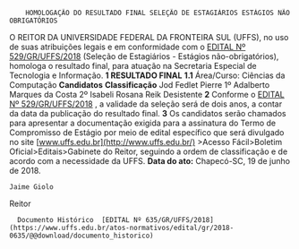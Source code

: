         HOMOLOGAÇÃO DO RESULTADO FINAL SELEÇÃO DE ESTAGIÁRIOS ESTÁGIOS NÃO OBRIGATÓRIOS  

 O REITOR DA UNIVERSIDADE FEDERAL DA FRONTEIRA SUL (UFFS), no uso de suas atribuições legais e em conformidade com o [EDITAL Nº 529/GR/UFFS/2018](https://www.uffs.edu.br/atos-normativos/edital/gr/2018-0529)  (Seleção de Estagiários - Estágios não-obrigatórios), homologa o resultado final, para atuação na Secretaria Especial de Tecnologia e Informação.  **1 RESULTADO FINAL**  **1.1** Área/Curso: Ciências da Computação     **Candidatos**    **Classificação**      Jod Fedlet Pierre   1º     Adalberto Marques da Costa   2º     Isabeli Rosana Reik   Desistente       **2** Conforme o [EDITAL Nº 529/GR/UFFS/2018](https://www.uffs.edu.br/atos-normativos/edital/gr/2018-0529)  , a validade da seleção será de dois anos, a contar da data da publicação do resultado final.   **3** Os candidatos serão chamados para apresentar a documentação exigida para a assinatura do Termo de Compromisso de Estágio por meio de edital específico que será divulgado no site [www.uffs.edu.br](http://www.uffs.edu.br/)  >Acesso Fácil>Boletim Oficial>Editais>Gabinete do Reitor, seguindo a ordem de classificação e de acordo com a necessidade da UFFS.      **Data do ato:** Chapecó-SC, 19 de junho de 2018.   
 

    Jaime Giolo   
 Reitor 

      Documento Histórico  [EDITAL Nº 635/GR/UFFS/2018](https://www.uffs.edu.br/atos-normativos/edital/gr/2018-0635/@@download/documento_historico)     
      